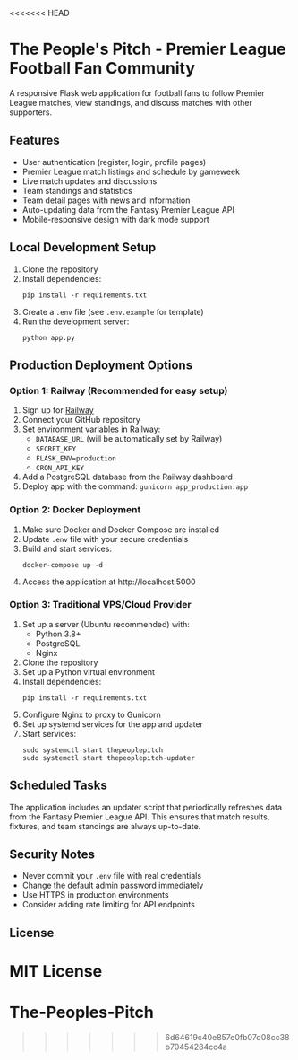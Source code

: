 <<<<<<< HEAD
# The People's Pitch - Premier League Football Fan Community

A responsive Flask web application for football fans to follow Premier League matches, view standings, and discuss matches with other supporters.

## Features

- User authentication (register, login, profile pages)
- Premier League match listings and schedule by gameweek
- Live match updates and discussions
- Team standings and statistics
- Team detail pages with news and information
- Auto-updating data from the Fantasy Premier League API
- Mobile-responsive design with dark mode support

## Local Development Setup

1. Clone the repository
2. Install dependencies:
   ```
   pip install -r requirements.txt
   ```
3. Create a `.env` file (see `.env.example` for template)
4. Run the development server:
   ```
   python app.py
   ```

## Production Deployment Options

### Option 1: Railway (Recommended for easy setup)

1. Sign up for [Railway](https://railway.app/)
2. Connect your GitHub repository
3. Set environment variables in Railway:
   - `DATABASE_URL` (will be automatically set by Railway)
   - `SECRET_KEY`
   - `FLASK_ENV=production`
   - `CRON_API_KEY`
4. Add a PostgreSQL database from the Railway dashboard
5. Deploy app with the command: `gunicorn app_production:app`

### Option 2: Docker Deployment

1. Make sure Docker and Docker Compose are installed
2. Update `.env` file with your secure credentials
3. Build and start services:
   ```
   docker-compose up -d
   ```
4. Access the application at http://localhost:5000

### Option 3: Traditional VPS/Cloud Provider

1. Set up a server (Ubuntu recommended) with:
   - Python 3.8+
   - PostgreSQL
   - Nginx
2. Clone the repository
3. Set up a Python virtual environment
4. Install dependencies:
   ```
   pip install -r requirements.txt
   ```
5. Configure Nginx to proxy to Gunicorn
6. Set up systemd services for the app and updater
7. Start services:
   ```
   sudo systemctl start thepeoplepitch
   sudo systemctl start thepeoplepitch-updater
   ```

## Scheduled Tasks

The application includes an updater script that periodically refreshes data from the Fantasy Premier League API. This ensures that match results, fixtures, and team standings are always up-to-date.

## Security Notes

- Never commit your `.env` file with real credentials
- Change the default admin password immediately
- Use HTTPS in production environments
- Consider adding rate limiting for API endpoints

## License

MIT License
=======
# The-Peoples-Pitch
>>>>>>> 6d64619c40e857e0fb07d08cc38b70454284cc4a
